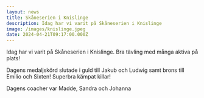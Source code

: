 ```yaml
---
layout: news
title: Skåneserien i Knislinge
description: Idag har vi varit på Skåneserien i Knislinge
image: /images/knislinge.jpeg
date: 2024-04-21T09:17:00.000Z
---
```

Idag har vi varit på Skåneserien i Knislinge. Bra tävling med många aktiva på plats!

Dagens medaljskörd slutade i guld till Jakub och Ludwig samt brons till Emilio och Sixten! Superbra kämpat killar! 

Dagens coacher var Madde, Sandra och Johanna
